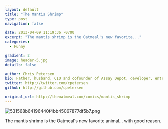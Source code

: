 ```yaml
---
layout: default
title: "The Mantis Shrimp"
type: post
navigation: false

date: 2013-04-09 11:19:36 -0700
excerpt: "The mantis shrimp is the Oatmeal's new favorite..."
categories:
  - Funny

gradient: 2
image: header-5.jpg
details: false

author: Chris Petersen
bio: Father, husband, CIO and cofounder of Assay Depot, developer, entrepreneur and technologist.
twitter: http://twitter.com/cpetersen
github: http://github.com/cpetersen

original_url: http://theoatmeal.com/comics/mantis_shrimp
---
```



  ![531568b64196440f4bb45067877df5b7.png](/attachments/531568b64196440f4bb45067877df5b7/image.png) 

 The mantis shrimp is the Oatmeal's new favorite animal… with good reason.


